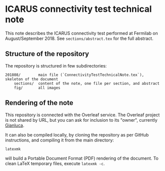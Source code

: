 ICARUS connectivity test technical note
========================================

This note describes the ICARUS connectivity test performed at Fermilab on August/September 2018.
See `sections/abstract.tex` for the full abstract.


Structure of the repository
----------------------------

The repository is structured in few subdirectories:
    
    201808/        main file (`ConnectivityTestTechnicalNote.tex`), skeleton of the document
        sections/  content of the note, one file per section, and abstract
        fig/       all images


Rendering of the note
----------------------

This repository is connected with the Overleaf service. The Overleaf project is not shared by URL, but you can ask for inclusion to its "owner", currently [Gianluca](petrillo@slac.stanford.edu).

It can also be compiled locally, by cloning the repository as per GitHub instructions, and compiling it from the main directory:
    
    latexmk
    
will build a Portable Document Format (PDF) rendering of the document.
To clean LaTeX temporary files, execute `latexmk -c`.

